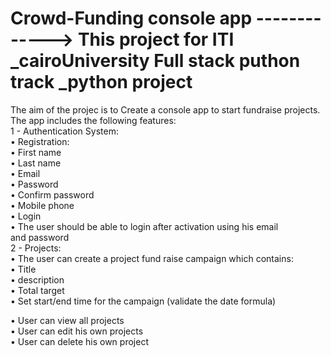 # Crowd-Funding console app -------------> This project for ITI _cairoUniversity Full stack puthon track _python project

The aim of the projec is to Create a console app to start fundraise projects.<br>
The app includes the following features:<br>
1 - Authentication System:<br>
• Registration:<br>
              • First name<br>
              • Last name<br>
              • Email<br>
              • Password<br>
              • Confirm password<br>
              • Mobile phone<br>
• Login<br>
       • The user should be able to login after activation using his email <br>
         and password<br>
2 - Projects:<br>
• The user can create a project fund raise campaign which contains:<br>
         • Title<br>
         • description<br>
         • Total target <br>
         • Set start/end time for the campaign (validate the date formula)<br>

• User can view all projects<br>
• User can edit his own projects<br>
• User can delete his own project<br>
